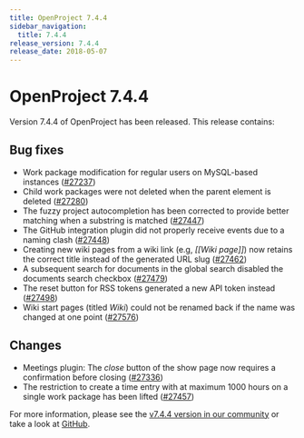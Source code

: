 ```yaml
---
title: OpenProject 7.4.4
sidebar_navigation:
  title: 7.4.4
release_version: 7.4.4
release_date: 2018-05-07
---
```


# OpenProject 7.4.4

Version 7.4.4 of OpenProject has been released. This release contains:

## Bug fixes

- Work package modification for regular users on MySQL-based
  instances ([#27237](https://community.openproject.org/wp/27237))
- Child work packages were not deleted when the parent element is
  deleted ([#27280](https://community.openproject.org/wp/27280))
- The fuzzy project autocompletion has been corrected to provide
  better matching when a substring is matched
  ([#27447](https://community.openproject.org/wp/27447))
- The GitHub integration plugin did not properly receive events due to
  a naming clash
  ([#27448](https://community.openproject.org/wp/27448))
- Creating new wiki pages from a wiki link (e.g,  *\[\[Wiki page\]\]*) now retains the correct title instead of the
  generated URL slug ([#27462](https://community.openproject.org/wp/27462))
- A subsequent search for documents in the global search disabled the
  documents search checkbox
  ([#27479](https://community.openproject.org/wp/27479))
- The reset button for RSS tokens generated a new API token instead
  ([#27498](https://community.openproject.org/wp/27498))
- Wiki start pages (titled *Wiki*) could not be renamed back if the name was changed at one point
  ([#27576](https://community.openproject.org/wp/27576))

## Changes

- Meetings
  plugin: The *close* button of the show page now requires a
  confirmation before closing
  ([#27336](https://community.openproject.org/wp/27336))
- The restriction to create a time entry with at maximum 1000 hours on
  a single work package has been lifted
  ([#27457](https://community.openproject.org/wp/27457))

For more information, please see the [v7.4.4 version in our community](https://community.openproject.org/versions/924)
or take a look at [GitHub](https://github.com/opf/openproject/tree/v7.4.4).
